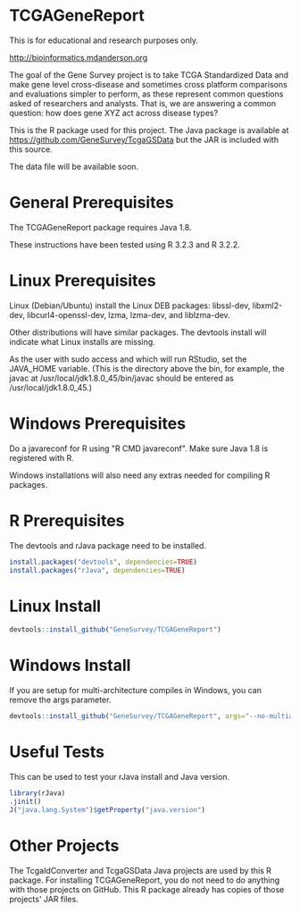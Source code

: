 # TCGAGeneReport

This is for educational and research purposes only. 

http://bioinformatics.mdanderson.org

The goal of the Gene Survey project is to take TCGA Standardized Data and make gene level cross-disease and sometimes cross platform comparisons and evaluations simpler to perform, as these represent common questions asked of researchers and analysts. That is, we are answering a common question: how does gene XYZ act across disease types?

This is the R package used for this project. The Java package is available at https://github.com/GeneSurvey/TcgaGSData but the JAR is included with this source.

The data file will be available soon.

# General Prerequisites

The TCGAGeneReport package requires Java 1.8.

These instructions have been tested using R 3.2.3 and R 3.2.2.

# Linux Prerequisites

Linux (Debian/Ubuntu) install the Linux DEB packages: libssl-dev, libxml2-dev, libcurl4-openssl-dev, lzma, lzma-dev, and liblzma-dev.

Other distributions will have similar packages. The devtools install will indicate what Linux installs are missing.

As the user with sudo access and which will run RStudio, set the JAVA_HOME variable. (This is the directory above the bin, for example, the javac at /usr/local/jdk1.8.0_45/bin/javac should be entered as /usr/local/jdk1.8.0_45.)

# Windows Prerequisites

Do a javareconf for R using "R CMD javareconf". Make sure Java 1.8 is registered with R.

Windows installations will also need any extras needed for compiling R packages.

# R Prerequisites

The devtools and rJava package need to be installed.

```r
install.packages("devtools", dependencies=TRUE)
install.packages("rJava", dependencies=TRUE)
```

# Linux Install

```r
devtools::install_github("GeneSurvey/TCGAGeneReport")
```

# Windows Install

If you are setup for multi-architecture compiles in Windows, you can remove the args parameter.
```r
devtools::install_github("GeneSurvey/TCGAGeneReport", args="--no-multiarch")
```

# Useful Tests

This can be used to test your rJava install and Java version.

```r
library(rJava)
.jinit()
J("java.lang.System")$getProperty("java.version")
```

# Other Projects

The TcgaIdConverter and TcgaGSData Java projects are used by this R package. For installing TCGAGeneReport, you do not need to do anything with those projects on GitHub. This R package already has copies of those projects' JAR files.
